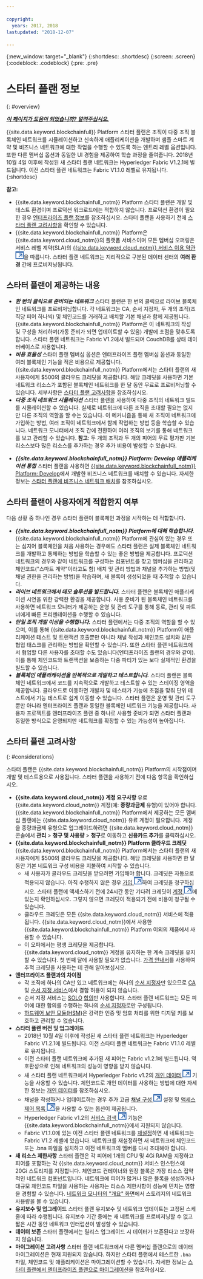 ```yaml
---

copyright:
  years: 2017, 2018
lastupdated: "2018-12-07"

---
```


{:new_window: target="_blank"}
{:shortdesc: .shortdesc}
{:screen: .screen}
{:codeblock: .codeblock}
{:pre: .pre}

# 스타터 플랜 정보
{: #overview}


***[이 페이지가 도움이 되었습니까? 알려주십시오.](https://www.surveygizmo.com/s3/4501493/IBM-Blockchain-Documentation)***


{{site.data.keyword.blockchainfull}} Platform 스타터 플랜은 조직이 다중 조직 블록체인 네트워크를 시뮬레이션하고 신속하게 애플리케이션을 개발하며 샘플 스마트 계약 및 비즈니스 네트워크에 대한 작업을 수행할 수 있도록 하는 엔트리 레벨 옵션입니다. 또한 다른 멤버십 옵션과 동일한 UI 경험을 제공하여 학습 과정을 줄여줍니다. 2018년 10월 4일 이후에 작성된 새 스타터 플랜 네트워크는 Hyperledger Fabric V1.2.1에 빌드됩니다. 이전 스타터 플랜 네트워크는 Fabric V1.1.0 레벨로 유지됩니다.
{:shortdesc}

**참고:**
- {{site.data.keyword.blockchainfull_notm}} Platform 스타터 플랜은 개발 및 테스트 환경이며 프로덕션 워크로드에는 적합하지 않습니다. 프로덕션 환경이 필요한 경우 [엔터프라이즈 플랜 정보](enterprise_plan.html)를 참조하십시오. 스타터 플랜을 사용하기 전에 [스타터 플랜 고려사항](#considerations)을 확인할 수 있습니다.
- {{site.data.keyword.blockchainfull_notm}} Platform은 {{site.data.keyword.cloud_notm}}의 플랫폼 서비스이며 모든 멤버십 오퍼링은 서비스 레벨 계약(SLA)의 [{{site.data.keyword.cloud_notm}} 서비스 이용 약관 ![외부 링크 아이콘](images/external_link.svg "외부 링크 아이콘")](http://www-03.ibm.com/software/sla/sladb.nsf/sla/bm "{{site.data.keyword.cloud_notm}} 서비스 이용 약관")을 따릅니다. 스타터 플랜 네트워크는 지리적으로 구분된 데이터 센터의 **여러 환경** 간에 프로비저닝됩니다.

## 스타터 플랜이 제공하는 내용

- **_한 번의 클릭으로 준비되는 네트워크_**
    스타터 플랜은 한 번의 클릭으로 라이브 블록체인 네트워크를 프로비저닝합니다. 각 네트워크는 CA, 순서 지정자, 두 개의 조직(조직당 피어 하나씩) 및 체인코드를 거래하고 배치할 기본 채널과 함께 제공됩니다. {{site.data.keyword.blockchainfull_notm}} Platform은 이 네트워크의 작성 및 구성을 처리하며(가동 준비가 되면 업데이트할 수 있음) 개발에 초점을 맞추도록 합니다. 스타터 플랜 네트워크는 Fabric V1.2에서 빌드되며 CouchDB를 상태 데이터베이스로 사용합니다. <!--The free trial provides you up to two organizations and two peers.-->
- **_비용 효율성_**
   스타터 플랜 멤버십 옵션은 엔터프라이즈 플랜 멤버십 옵션과 동일한 여러 블록체인 기능을 적은 비용으로 제공합니다. {{site.data.keyword.blockchainfull_notm}} Platform에서는 스타터 플랜의 새 사용자에게 $500의 클라우드 크레딧을 제공합니다. 해당 크레딧을 사용하면 기본 네트워크 리소스가 포함된 블록체인 네트워크를 한 달 동안 무료로 프로비저닝할 수 있습니다. 세부사항은 [스타터 플랜 고려사항](#starter-plan-considerations)을 참조하십시오.
- **_다중 조직 네트워크 시뮬레이션_**
   스타터 플랜을 사용하여 다중 조직의 네트워크 빌드를 시뮬레이션할 수 있습니다. 실제로 네트워크에 다른 조직을 초대할 필요는 없지만 다른 조직의 역할을 할 수는 있습니다. 이 메커니즘을 통해 새 조직이 네트워크에 가입하는 방법, 여러 조직이 네트워크에서 함께 작업하는 방법 등을 학습할 수 있습니다. 네트워크 모니터에서 조직 간에 전환하여 여러 조직의 보기를 통해 네트워크를 보고 관리할 수 있습니다.
    **참고**: 두 개의 조직과 두 개의 피어의 무료 평가판 기본 리소스보다 많은 리소스를 추가하는 경우 추가 비용이 발생할 수 있습니다.
<!-- - **_Easy to deploy sample applications_**
    Starter Plan uses the Toolchain service in {{site.data.keyword.cloud_notm}} to deploy samples with simple clicks. After you deploy and launch a sample, the chaincode and applications automatically run for your blockchain network. For more information about sample applications, see [Deploying sample applications](howto/prebuilt_samples.html). -->
- **_{{site.data.keyword.blockchainfull_notm}} Platform: Develop 애플리케이션 통합_**
   스타터 플랜을 사용하면 [{{site.data.keyword.blockchainfull_notm}} Platform: Develop](https://blockchaindevelop.mybluemix.net/login)에서 개발한 비즈니스 네트워크를 배치할 수 있습니다. 자세한 정보는 [스타터 플랜에 비즈니스 네트워크 배치](develop_starter.html)를 참조하십시오.

## 스타터 플랜이 사용자에게 적합한지 여부

다음 상황 중 하나인 경우 스타터 플랜이 블록체인 과정을 시작하는 데 적합합니다.
- **_{{site.data.keyword.blockchainfull_notm}} Platform에 대해 학습합니다._**
        {{site.data.keyword.blockchainfull_notm}} Platform에 관심이 있는 경우 또는 심지어 블록체인을 처음 사용하는 경우에도 스타터 플랜은 실제 블록체인 네트워크를 개발하고 통제하는 방법을 학습할 수 있는 좋은 방법을 제공합니다. 프로덕션 네트워크의 경우와 같이 네트워크를 구성하는 컴포넌트를 찾고 멤버십을 관리하고 체인코드("스마트 계약"이라고도 함) 배치 및 관리 방법과 채널을 추가하는 방법(및 채널 권한을 관리하는 방법)을 학습하며, 새 블록이 생성되었을 때 추적할 수 있습니다.
- **_라이브 네트워크에서 데모 솔루션을 빌드합니다._**
        스타터 플랜은 블록체인 애플리케이션 시연을 위한 강력한 환경을 제공합니다. 사용 준비가 된 블록체인 네트워크를 사용하면 네트워크 모니터가 제공하는 운영 및 관리 도구를 통해 동료, 관리 및 파트너에게 빠른 프리젠테이션을 수행할 수 있습니다.
- **_단일 조직 개발 이상을 수행합니다._**
        스타터 플랜에서는 다중 조직의 역할을 할 수 있으며, 이를 통해 {{site.data.keyword.blockchainfull_notm}} Platform이 애플리케이션 테스트 및 트랜잭션 호출뿐만 아니라 채널 작성과 체인코드 설치와 같은 협업 태스크를 관리하는 방법을 확인할 수 있습니다. 또한 스타터 플랜 네트워크에서 협업할 다른 사용자를 초대할 수도 있습니다(엔터프라이즈 플랜의 경우와 같이). 이를 통해 체인코드와 트랜잭션을 보증하는 다중 파티가 있는 보다 실제적인 환경을 빌드할 수 있습니다.
- **_블록체인 애플리케이션을 반복적으로 개발하고 테스트합니다._**
        스타터 플랜은 블록체인 네트워크에서 코드를 지속적으로 개발하고 테스트할 수 있는 스테이징 영역을 제공합니다. 클라우드로 이동하면 개발자 및 테스터가 기능에 초점을 맞춰 단위 테스트에서 기능 테스트로 쉽게 이동할 수 있습니다. 스타터 플랜은 운영 및 관리 도구 뿐만 아니라 엔터프라이즈 플랜과 동일한 블록체인 네트워크 기능을 제공합니다. 사용자 프로젝트를 엔터프라이즈 플랜 중 하나로 사용할 준비가 되면 스타터 플랜과 동일한 방식으로 운영되지만 네트워크를 확장할 수 있는 가능성이 높아집니다.


## 스타터 플랜 고려사항
{: #considerations}

스타터 플랜은 {{site.data.keyword.blockchainfull_notm}} Platform의 시작점이며 개발 및 테스트용으로 사용됩니다.  스타터 플랜을 사용하기 전에 다음 항목을 확인하십시오.

- **{{site.data.keyword.cloud_notm}} 계정 요구사항**
    유료 {{site.data.keyword.cloud_notm}} 계정(예: **종량과금제** 유형)이 있어야 합니다. {{site.data.keyword.blockchainfull_notm}} Platform에서 제공하는 모든 멤버십 플랜에는 {{site.data.keyword.cloud_notm}} 유료 계정이 필요합니다. 계정을 종량과금제 유형으로 업그레이드하려면 {{site.data.keyword.cloud_notm}} 콘솔에서 **관리** > **청구 및 사용량** > **청구**로 이동하고 **신용카드 추가**를 클릭하십시오.
- **{{site.data.keyword.blockchainfull_notm}} Platform 클라우드 크레딧**
    {{site.data.keyword.blockchainfull_notm}} Platform에서는 스타터 플랜의 새 사용자에게 $500의 클라우드 크레딧을 제공합니다. 해당 크레딧을 사용하면 한 달 동안 기본 네트워크 구성 비용을 지불하여 시작할 수 있습니다.
    - 새 사용자가 클라우드 크레딧을 받으려면 가입해야 합니다. 크레딧은 자동으로 적용되지 않습니다. 아직 수행하지 않은 경우 [가입 ![외부 링크 아이콘](images/external_link.svg "외부 링크 아이콘")](https://www.ibm.com/account/reg/us-en/signup?formid=urx-32798 "가입")하여 크레딧을 청구하십시오. 스타터 플랜에 액세스하기 전에 24시간 동안 기다려 크레딧이 [계정 ![외부 링크 아이콘](images/external_link.svg "외부 링크 아이콘")](https://console.bluemix.net/docs/billing-usage/viewing_usage.html#credits "계정")에 있는지 확인하십시오. 그렇지 않으면 크레딧이 적용되기 전에 비용이 청구될 수 있습니다.
    - 클라우드 크레딧은 모든 {{site.data.keyword.cloud_notm}} 서비스에 적용됩니다. {{site.data.keyword.cloud_notm}}에서 사용한 {{site.data.keyword.blockchainfull_notm}} Platform 이외의 제품에서 사용할 수 있습니다.
    - 이 오퍼에서는 평생 크레딧을 제공합니다. {{site.data.keyword.cloud_notm}} 계정을 유지하는 한 계속 크레딧을 유지할 수 있습니다. 첫 번째 달에 사용할 필요가 없습니다.
    [가격 안내서](howto/pricing.html#starter-plan-pricing)를 사용하여 추적 크레딧을 사용하는 데 관해 알아보십시오.
- **엔터프라이즈 플랜과의 차이점**
    - 각 조직에 하나의 CA만 있고 네트워크에는 하나의 [순서 지정자](glossary.html#orderer)만 있으므로 [CA](glossary.html#ca) 및 [순서 지정 서비스](glossary.html#orderer)에서 결함 허용이 되지 않습니다.
    - 순서 지정 서비스는 [SOLO](glossary.html#solo) [합의](glossary.html#consensus)만 사용합니다. 스타터 플랜 네트워크는 모든 피어에 대한 합의를 수행하는 하나의 [순서 지정자](glossary.html#orderer)로만 구성됩니다.
    - [하드웨어 보안 모듈(HSM)](glossary.html#hsm)은 강력한 인증 및 암호 처리를 위한 디지털 키를 보호하고 관리할 수 없습니다.
- **스타터 플랜 버전 및 업그레이드**
    - 2018년 10월 4일 이후에 작성된 새 스타터 플랜 네트워크는 Hyperledger Fabric V1.2.1에 빌드됩니다. 이전 스타터 플랜 네트워크는 Fabric V1.1.0 레벨로 유지됩니다.
    - 이전 스타터 플랜 네트워크에 추가된 새 피어는 Fabric v1.2.1에 빌드됩니다. 역호환성으로 인해 네트워크의 성능이 영향을 받지 않습니다.
    - 새 스타터 플랜 네트워크에서 Hyperledger Fabric v1.2의 [개인 데이터 ![외부 링크 아이콘](images/external_link.svg "외부 링크 아이콘")](https://hyperledger-fabric.readthedocs.io/en/release-1.2/private-data-arch.html "개인 데이터") 기능을 사용할 수 있습니다. 체인코드로 개인 데이터를 사용하는 방법에 대한 자세한 정보는 [개인 데이터](howto/develop_chaincode.html#private-data)를 참조하십시오.
    - 채널을 작성하거나 업데이트하는 경우 추가 고급 [채널 구성 ![외부 링크 아이콘](images/external_link.svg "외부 링크 아이콘")](https://hyperledger-fabric.readthedocs.io/en/latest/config_update.html "채널 구성") 설정 및 [액세스 제어 목록 ![외부 링크 아이콘 ](images/external_link.svg "외부 링크 아이콘")](https://hyperledger-fabric.readthedocs.io/en/latest/access_control.html "액세스 제어 목록")을 사용할 수 있는 옵션이 제공됩니다.
    - Hyperledger Fabric v1.2의 [서비스 검색 ![외부 링크 아이콘](images/external_link.svg "외부 링크 아이콘")](https://hyperledger-fabric.readthedocs.io/en/release-1.2/discovery-overview.html "서비스 검색") 기능은 {{site.data.keyword.blockchainfull_notm}}에서 지원되지 않습니다.
    - Fabric V1.1.0에 있는 이전 스타터 플랜 네트워크를 [재설정](v10_dashboard.html#reset-network)하면 새 네트워크는 Fabric V1.2 레벨에 있습니다. 네트워크를 재설정하면 새 네트워크에 체인코드 또는 .bna 파일을 설치하고 이전 네트워크의 멤버를 다시 초대해야 합니다.
- **새 리소스 제한사항**
    스타터 플랜은 각 피어에 1개의 CPU 및 4Gi RAM을 지정하고 피어를 포함하는 각 {{site.data.keyword.cloud_notm}} 서비스 인스턴스에 20Gi 스토리지를 지정합니다. 체인코드 컨테이너와 원장 블록은 가장 리소스 집약적인 네트워크 컴포넌트입니다. 네트워크에 피어가 많거나 많은 블록을 생성하거나 대규모 체인코드 파일을 사용하는 사용자는 리소스 제한사항이 성능에 민치는 영향을 경험할 수 있습니다. [네트워크 모니터의 "개요" 화면](v10_dashboard.html#storage)에서 스토리지의 네트워크 사용량을 볼 수 있습니다.
- **유지보수 및 업그레이드**
    스타터 플랜 유지보수 및 네트워크 업데이트는 고정된 스케줄에 따라 수행됩니다. 유지보수 기간 중에는 새 네트워크를 프로비저닝할 수 없고 짧은 시간 동안 네트워크 인터럽션이 발생할 수 있습니다.
- **데이터 보존**
    스타터 플랜에서는 릴리스 업그레이드 시 데이터가 보존된다고 보장하지 않습니다.
- **마이그레이션 고려사항**
    스타터 플랜 네트워크에서 다른 멤버십 플랜으로의 데이터 마이그레이션은 현재 지원되지 않습니다. 하지만 스타터 플랜에서 테스트한 `.bna` 파일, 체인코드 및 애플리케이션은 마이그레이션할 수 있습니다. 자세한 정보는 [스타터 플랜에서 엔터프라이즈 플랜으로 마이그레이션](howto/migrate_sp_ep.html)을 참조하십시오.


<!--
## Migrating from Beta to GA
{: #beta-to-ga}

Starter Plan moves to the GA stage on June 14, 2018. Upon GA, {{site.data.keyword.blockchainfull_notm}} Platform offers $500 trial credits for each {{site.data.keyword.cloud_notm}} account to create blockchain networks with Starter Plan. For more information about the trial credits, see the *Starter Plan trial* section in [Starter Plan pricing](howto/pricing.html#starter-plan-pricing). Ensure that you have a paid {{site.data.keyword.cloud_notm}} account, for example, a **Pay-As-You-Go** type.

Any blockchain networks that are created with Starter Plan Beta remains **free** until they are deleted **30 days** after the Starter Plan GA. Data migration is not supported from Starter Plan Beta networks to GA networks. **Your data in Beta networks will be lost.**  However, you can migrate your chaincode, business networks, and applications manually.
- If you have running chaincode in Beta networks, install and instantiate the chaincode in GA networks. For more information, see [Installing, instantiating, and updating a chaincode](howto/install_instantiate_chaincode.html).
- If you deployed a business network on Beta networks, deploy the business network with the `.bna` file on GA networks. For more information, see [Deploying a business network on Starter Plan](develop_starter.html).
- If you ran self-developed applications against Beta networks, update the API endpoints in your applications to point to GA network nodes. For more information, see [Adding network API endpoints to your application](v10_application.html#adding-network-api-endpoints-to-your-application).
-->
